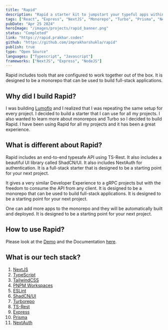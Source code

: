 ```yaml
---
title: "Rapid"
description: "Rapid a starter kit to jumpstart your typeful apps within a Turborepo with NextJS, ExpressJS, Prisma, Shadcn/UI, NextAuth and much more"
tags: ["React", "Express", "NextJS", "Monorepo", "Turbo", "Prisma", "NextAuth"]
pubDate: "Apr 25 2024"
heroImage: "/images/projects/rapid_banner.png"
status: "Completed"
link: "https://rapid.prakhar.codes"
github: "https://github.com/imprakharshukla/rapid"
publish: true
type: "Open Source"
languages: ["Typescript", "Javascript"]
frameworks: ["NextJS", "Express", "NodeJS"]
---
```


Rapid includes tools that are configured to work together out of the box. It is designed to be a monorepo that can be used to build full-stack applications.

## Why did I build Rapid?
I was building [Lumoflo](/project/lumoflo) and I realized that I was repeating the same setup for every project. I decided to build a starter that I can use for all my projects. I also wanted to learn more about monorepos and Turbo so I decided to build Rapid. I have been using Rapid for all my projects and it has been a great experience.

## What is different about Rapid?
Rapid includes an end-to-end typesafe API using TS-Rest. It also includes a beautiful UI library called ShadCN/UI. It also includes NextAuth for authentication. It is a full-stack starter that is designed to be a starting point for your next project.

It gives a very similar Developer Experience to a gRPC projects but with the freedom to consume the API from any client. It is designed to be a monorepo that can be used to build full-stack applications. It is designed to be a starting point for your next project.

One can add more apps to the monorepo and they will be automatically built and deployed. It is designed to be a starting point for your next project.

## How to use Rapid?

Please look at the [Demo](https://rapiddemo.prakhar.codes) and the Documentation [here](https://rapid.prakhar.codes).

## What is our tech stack?

1.  [NextJS](https://nextjs.org/)
2.  [TypeScript](https://www.typescriptlang.org/)
3.  [TailwindCSS](https://tailwindcss.com/)
4.  [PNPM Workspaces](https://pnpm.io/)
5.  [ESLint](https://eslint.org/)
6.  [ShadCN/UI](https://ui.shadcn.com)
7.  [Turborepo](https://turbo.pack)
8.  [TS-Rest](https://ts-rest.com)
9.  [Express](https://expressjs.com/)
10.  [Prisma](https://www.prisma.io/)
11.  [NextAuth](https://next-auth.js.org)

  

